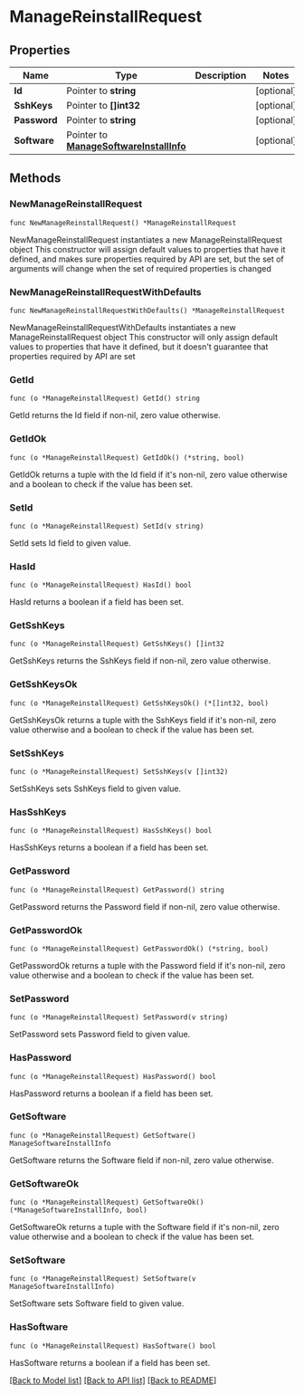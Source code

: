 # ManageReinstallRequest

## Properties

Name | Type | Description | Notes
------------ | ------------- | ------------- | -------------
**Id** | Pointer to **string** |  | [optional] 
**SshKeys** | Pointer to **[]int32** |  | [optional] 
**Password** | Pointer to **string** |  | [optional] 
**Software** | Pointer to [**ManageSoftwareInstallInfo**](ManageSoftwareInstallInfo.md) |  | [optional] 

## Methods

### NewManageReinstallRequest

`func NewManageReinstallRequest() *ManageReinstallRequest`

NewManageReinstallRequest instantiates a new ManageReinstallRequest object
This constructor will assign default values to properties that have it defined,
and makes sure properties required by API are set, but the set of arguments
will change when the set of required properties is changed

### NewManageReinstallRequestWithDefaults

`func NewManageReinstallRequestWithDefaults() *ManageReinstallRequest`

NewManageReinstallRequestWithDefaults instantiates a new ManageReinstallRequest object
This constructor will only assign default values to properties that have it defined,
but it doesn't guarantee that properties required by API are set

### GetId

`func (o *ManageReinstallRequest) GetId() string`

GetId returns the Id field if non-nil, zero value otherwise.

### GetIdOk

`func (o *ManageReinstallRequest) GetIdOk() (*string, bool)`

GetIdOk returns a tuple with the Id field if it's non-nil, zero value otherwise
and a boolean to check if the value has been set.

### SetId

`func (o *ManageReinstallRequest) SetId(v string)`

SetId sets Id field to given value.

### HasId

`func (o *ManageReinstallRequest) HasId() bool`

HasId returns a boolean if a field has been set.

### GetSshKeys

`func (o *ManageReinstallRequest) GetSshKeys() []int32`

GetSshKeys returns the SshKeys field if non-nil, zero value otherwise.

### GetSshKeysOk

`func (o *ManageReinstallRequest) GetSshKeysOk() (*[]int32, bool)`

GetSshKeysOk returns a tuple with the SshKeys field if it's non-nil, zero value otherwise
and a boolean to check if the value has been set.

### SetSshKeys

`func (o *ManageReinstallRequest) SetSshKeys(v []int32)`

SetSshKeys sets SshKeys field to given value.

### HasSshKeys

`func (o *ManageReinstallRequest) HasSshKeys() bool`

HasSshKeys returns a boolean if a field has been set.

### GetPassword

`func (o *ManageReinstallRequest) GetPassword() string`

GetPassword returns the Password field if non-nil, zero value otherwise.

### GetPasswordOk

`func (o *ManageReinstallRequest) GetPasswordOk() (*string, bool)`

GetPasswordOk returns a tuple with the Password field if it's non-nil, zero value otherwise
and a boolean to check if the value has been set.

### SetPassword

`func (o *ManageReinstallRequest) SetPassword(v string)`

SetPassword sets Password field to given value.

### HasPassword

`func (o *ManageReinstallRequest) HasPassword() bool`

HasPassword returns a boolean if a field has been set.

### GetSoftware

`func (o *ManageReinstallRequest) GetSoftware() ManageSoftwareInstallInfo`

GetSoftware returns the Software field if non-nil, zero value otherwise.

### GetSoftwareOk

`func (o *ManageReinstallRequest) GetSoftwareOk() (*ManageSoftwareInstallInfo, bool)`

GetSoftwareOk returns a tuple with the Software field if it's non-nil, zero value otherwise
and a boolean to check if the value has been set.

### SetSoftware

`func (o *ManageReinstallRequest) SetSoftware(v ManageSoftwareInstallInfo)`

SetSoftware sets Software field to given value.

### HasSoftware

`func (o *ManageReinstallRequest) HasSoftware() bool`

HasSoftware returns a boolean if a field has been set.


[[Back to Model list]](../README.md#documentation-for-models) [[Back to API list]](../README.md#documentation-for-api-endpoints) [[Back to README]](../README.md)



